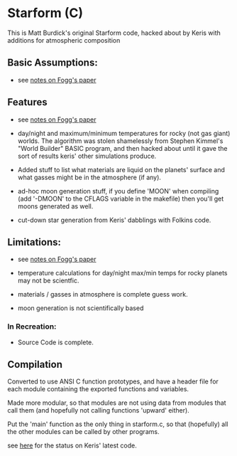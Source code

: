 # Starform (C)

This is Matt Burdick's original Starform code, hacked about by Keris with additions for atmospheric composition

## Basic Assumptions:

- see [notes on Fogg's paper](/docs/notes/build%20descriptions/1960s%20-%201980s/1985%20-%20Extra-Solar%20Planetary%20Systems.md)

## Features
- see [notes on Fogg's paper](/docs/notes/build%20descriptions/1960s%20-%201980s/1985%20-%20Extra-Solar%20Planetary%20Systems.md)

- day/night and maximum/minimum temperatures for rocky (not gas giant) worlds. The algorithm was stolen shamelessly from
  Stephen Kimmel's "World Builder" BASIC program, and then hacked about until it gave the sort of results keris' other
  simulations produce.

- Added stuff to list what materials are liquid on the planets' surface and what gasses might be in the atmosphere (if any).

-  ad-hoc moon generation stuff, if you define 'MOON' when compiling (add '-DMOON' to the CFLAGS variable in the makefile) then you'll
   get moons generated as well. 

- cut-down star generation from Keris' dabblings with Folkins code.

## Limitations:

- see [notes on Fogg's paper](/docs/notes/build%20descriptions/1960s%20-%201980s/1985%20-%20Extra-Solar%20Planetary%20Systems.md)

- temperature calculations for day/night max/min temps for rocky planets may not be scientfic.

- materials / gasses in atmosphere is complete guess work.

- moon generation is not scientifically based

### In Recreation:
- Source Code is complete.

## Compilation
Converted to use ANSI C function prototypes, and have a header file for each module containing the exported functions 
and variables.

Made more modular, so that modules are not using data from modules that call them (and hopefully not calling functions 
'upward' either).

Put the 'main' function as the only thing in starform.c, so that (hopefully) all the other modules can be called by 
other programs.

see [here](/docs/notes/branches%20&%20forks%20&%20stubs/pre-github/keris.md) for the status on Keris' latest code.